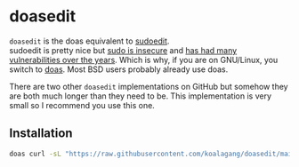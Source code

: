 # doasedit
`doasedit` is the doas equivalent to [sudoedit](https://www.youtube.com/watch?v=Njsth_VeSxY).\
sudoedit is pretty nice but [sudo is insecure](https://www.youtube.com/watch?v=eamEZCj-CuQ) and [has had many vulnerabilities over the years](https://www.qualys.com/2021/01/26/cve-2021-3156/baron-samedit-heap-based-overflow-sudo.txt). Which is why, if you are on GNU/Linux, you switch to [doas](https://github.com/nholstein/OpenDoas). Most BSD users probably already use doas.

There are two other `doasedit` implementations on GitHub but somehow they are both much longer than they need to be. This implementation is very small so I recommend you use this one.

## Installation

```sh
doas curl -sL "https://raw.githubusercontent.com/koalagang/doasedit/main/doasedit" -o /usr/bin/doasedit
```
